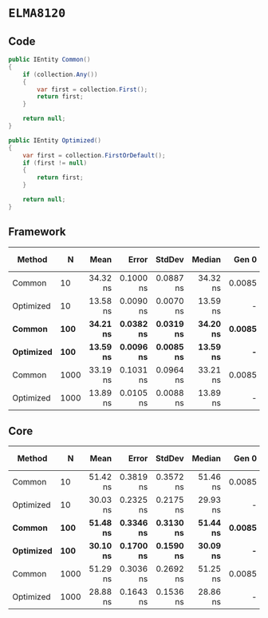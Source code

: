 # `ELMA8120`

## Code 
```csharp
public IEntity Common()
{
    if (collection.Any())
    {
        var first = collection.First();
        return first;
    }

    return null;
}

public IEntity Optimized()
{
    var first = collection.FirstOrDefault();
    if (first != null)
    {
        return first;
    }

    return null;
}
```

## Framework
|    Method |    N |     Mean |     Error |    StdDev |   Median |  Gen 0 | Gen 1 | Gen 2 | Allocated |
|---------- |----- |---------:|----------:|----------:|---------:|-------:|------:|------:|----------:|
|    Common |   10 | 34.32 ns | 0.1000 ns | 0.0887 ns | 34.32 ns | 0.0085 |     - |     - |      40 B |
| Optimized |   10 | 13.58 ns | 0.0090 ns | 0.0070 ns | 13.59 ns |      - |     - |     - |         - |
|    **Common** |  **100** | **34.21 ns** | **0.0382 ns** | **0.0319 ns** | **34.20 ns** | **0.0085** |     **-** |     **-** |      **40 B** |
| **Optimized** |  **100** | **13.59 ns** | **0.0096 ns** | **0.0085 ns** | **13.59 ns** |      **-** |     **-** |     **-** |         **-** |
|    Common | 1000 | 33.19 ns | 0.1031 ns | 0.0964 ns | 33.21 ns | 0.0085 |     - |     - |      40 B |
| Optimized | 1000 | 13.89 ns | 0.0105 ns | 0.0088 ns | 13.89 ns |      - |     - |     - |         - |

## Core
|    Method |    N |     Mean |     Error |    StdDev |   Median |  Gen 0 | Gen 1 | Gen 2 | Allocated |
|---------- |----- |---------:|----------:|----------:|---------:|-------:|------:|------:|----------:|
|    Common |   10 | 51.42 ns | 0.3819 ns | 0.3572 ns | 51.46 ns | 0.0085 |     - |     - |      40 B |
| Optimized |   10 | 30.03 ns | 0.2325 ns | 0.2175 ns | 29.93 ns |      - |     - |     - |         - |
|    **Common** |  **100** | **51.48 ns** | **0.3346 ns** | **0.3130 ns** | **51.44 ns** | **0.0085** |     **-** |     **-** |      **40 B** |
| **Optimized** |  **100** | **30.10 ns** | **0.1700 ns** | **0.1590 ns** | **30.09 ns** |      **-** |     **-** |     **-** |         **-** |
|    Common | 1000 | 51.29 ns | 0.3036 ns | 0.2692 ns | 51.25 ns | 0.0085 |     - |     - |      40 B |
| Optimized | 1000 | 28.88 ns | 0.1643 ns | 0.1536 ns | 28.86 ns |      - |     - |     - |         - |